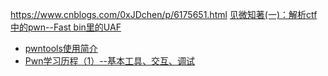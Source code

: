 https://www.cnblogs.com/0xJDchen/p/6175651.html  <a href='https://www.cnblogs.com/0xJDchen/p/6175651.html '>见微知著(一)：解析ctf中的pwn--Fast bin里的UAF</a>

 * <a href='https://blog.csdn.net/qq_29343201/article/details/51337025'>	pwntools使用简介</a>
 * <a href='https://blog.csdn.net/gyhgx/article/details/53439417'>Pwn学习历程（1）--基本工具、交互、调试</a>
<!-- https://blog.csdn.net/h4ck0ne/article/details/50570731 

https://blog.csdn.net/lujie_1996/article/details/78975780
-->
